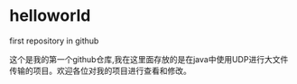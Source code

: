 # helloworld
first repository in github

这个是我的第一个github仓库,我在这里面存放的是在java中使用UDP进行大文件传输的项目。欢迎各位对我的项目进行查看和修改。

